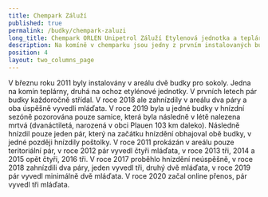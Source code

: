 ```yaml
---
title: Chempark Záluží
published: true
permalink: /budky/chempark-zaluzi
long_title: Chempark ORLEN Unipetrol Záluží Etylenová jednotka a teplárna
description: Na komíně v chemparku jsou jedny z prvním instalovaných budek pro sokoly.
position: 4
layout: two_columns_page
---
```

V březnu roku 2011 byly instalovány v areálu dvě budky pro sokoly. Jedna na komín teplárny, druhá na ochoz etylénové jednotky. V prvních letech pár budky každoročně střídal. V roce 2018 ale zahnízdily v areálu dva páry a oba úspěšně vyvedli mláďata. V roce 2019 byla u jedné budky v hnízdní sezóně pozorována pouze samice, která byla následně v létě nalezena mrtvá (dvanáctiletá, narozená v obci Plauen 103 km daleko). Následně hnízdil pouze jeden pár, který na začátku hnízdění obhajoval obě budky, v jedné později hnízdily poštolky. V roce 2011 prokázán v areálu pouze teritoriální pár, v roce 2012 pár vyvedl čtyři mláďata, v roce 2013 tři, 2014 a 2015 opět čtyři, 2016 tři. V roce 2017 proběhlo hnízdění neúspěšně, v roce 2018 zahnízdili dva páry, jeden vyvedl tři, druhý dvě mláďata, v roce 2019 pár vyvedl minimálně dvě mláďata. V roce 2020 začal online přenos, pár vyvedl tři mláďata.
